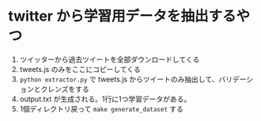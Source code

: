 # twitter から学習用データを抽出するやつ

1. ツイッターから過去ツイートを全部ダウンロードしてくる
2. tweets.js のみをここにコピーしてくる
3. `python extractor.py` で tweets.js からツイートのみ抽出して、バリデーションとクレンズをする
4. output.txt が生成される。1行に1つ学習データがある。
5. 1個ディレクトリ戻って `make generate_dataset` する

